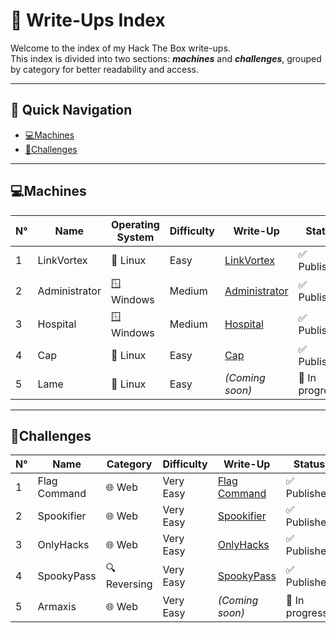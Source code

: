 # 📂 Write-Ups Index

Welcome to the index of my Hack The Box write-ups.  
This index is divided into two sections: **_machines_** and **_challenges_**, grouped by category for better readability and access.  

---

## 📑 Quick Navigation
- [💻Machines](#machines)
- [🧩Challenges](#challenges)

---

## 💻Machines

| N° | Name         | Operating System | Difficulty | Write-Up                                                                                           | Status                            |
|----|--------------|------------------|------------|----------------------------------------------------------------------------------------------------|-----------------------------------|
| 1  | LinkVortex   | 🐧 Linux        | Easy       | [LinkVortex](https://medium.com/@pablo13villalobos/hack-the-box-machine-linkvortex-walkthrough-en-5d467f2eec8b)      | ✅ Published    |
| 2  | Administrator| 🪟 Windows      | Medium     | [Administrator](https://medium.com/@pablo13villalobos/hack-the-box-machine-administrator-walkthrough-en-588555159e0c)| ✅ Published    |
| 3  | Hospital     | 🪟 Windows      | Medium     | [Hospital](https://medium.com/@pablo13villalobos/hack-the-box-machine-hospital-walkthrough-en-3e4adcdde175)          | ✅ Published    |
| 4  | Cap          | 🐧 Linux        | Easy       | [Cap](https://medium.com/@pablo13villalobos/hack-the-box-machine-cap-walkthrough-en-97895f9b621b)                    | ✅ Published    |
| 5  | Lame         | 🐧 Linux        | Easy       | *(Coming soon)*                                                                                                      | 🚧 In progress  |

---

## 🧩Challenges

| N° | Name         | Category      | Difficulty | Write-Up                                                                                           | Status                      |
|----|--------------|---------------|------------|----------------------------------------------------------------------------------------------------|-----------------------------|
| 1  | Flag Command | 🌐 Web       | Very Easy  | [Flag Command](https://medium.com/@pablo13villalobos/hack-the-box-flag-command-walkthrough-en-f387461ef976)       | ✅ Published |
| 2  | Spookifier   | 🌐 Web       | Very Easy  | [Spookifier](https://medium.com/@pablo13villalobos/hack-the-box-spookifier-walkthrough-en-51e5c29e8e7f)           | ✅ Published |
| 3  | OnlyHacks    | 🌐 Web       | Very Easy  | [OnlyHacks](https://medium.com/@pablo13villalobos/hack-the-box-challenge-onlyhacks-walkthrough-en-94ed01a7be94)   | ✅ Published |
| 4  | SpookyPass   | 🔍 Reversing | Very Easy  | [SpookyPass](https://medium.com/@pablo13villalobos/hack-the-box-challenge-spookypass-walkthrough-en-38ed87dae169) | ✅ Published | 
| 5  | Armaxis      | 🌐 Web       | Very Easy  |   *(Coming soon)*                                                                                               | 🚧 In progress |
